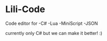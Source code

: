 # Lili-Code
Code editor for 
-C#
-Lua
-MiniScript
-JSON

currently only C# but we can make it better! :)
